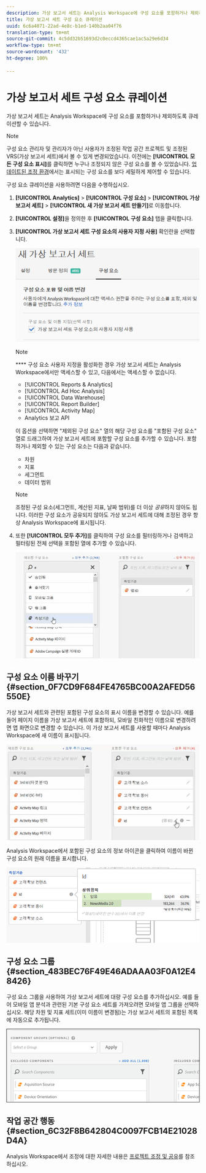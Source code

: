 ```yaml
---
description: 가상 보고서 세트는 Analysis Workspace에 구성 요소를 포함하거나 제외하도록 큐레이션할 수 있습니다.
title: 가상 보고서 세트 구성 요소 큐레이션
uuid: 6c6a4071-22ad-4e8c-b1ed-140b2aa04f76
translation-type: tm+mt
source-git-commit: 4c5dd32b51693d2c0eccd4365cae1ac5a29e6d34
workflow-type: tm+mt
source-wordcount: '432'
ht-degree: 100%

---
```



# 가상 보고서 세트 구성 요소 큐레이션

가상 보고서 세트는 Analysis Workspace에 구성 요소를 포함하거나 제외하도록 큐레이션할 수 있습니다.

>[!NOTE]
>
>구성 요소 관리자 및 관리자가 아닌 사용자가 조정된 작업 공간 프로젝트 및 조정된 VRS(가상 보고서 세트)에서 볼 수 있게 변경되었습니다. 이전에는 **[!UICONTROL 모든 구성 요소 표시]**&#x200B;를 클릭하면 누구나 조정되지 않은 구성 요소를 볼 수 있었습니다. [업데이트된 조정 환경](https://docs.adobe.com/content/help/en/analytics/analyze/analysis-workspace/curate-share/curate-projects-vrs.html)에서는 표시되는 구성 요소를 보다 세밀하게 제어할 수 있습니다.

구성 요소 큐레이션을 사용하려면 다음을 수행하십시오.

1. **[!UICONTROL Analytics]** > **[!UICONTROL 구성 요소]** > **[!UICONTROL 가상 보고서 세트]** > **[!UICONTROL 새 가상 보고서 세트 만들기]**&#x200B;로 이동합니다.
1. **[!UICONTROL 설정]**&#x200B;을 정의한 후 **[!UICONTROL 구성 요소]** 탭을 클릭합니다.

1. **[!UICONTROL 가상 보고서 세트 구성 요소의 사용자 지정 사용]** 확인란을 선택합니다.

   ![](assets/vrs-enable.png)

   >[!NOTE]
   >
   >**** 구성 요소 사용자 지정을 활성화한 경우 가상 보고서 세트는 Analysis Workspace에서만 액세스할 수 있고, 다음에서는 액세스할 수 없습니다.

   * [!UICONTROL Reports &amp; Analytics]
   * [!UICONTROL Ad Hoc Analysis]
   * [!UICONTROL Data Warehouse]
   * [!UICONTROL Report Builder]
   * [!UICONTROL Activity Map]
   * Analytics 보고 API

   이 옵션을 선택하면 &quot;제외된 구성 요소&quot; 열의 해당 구성 요소를 &quot;포함된 구성 요소&quot; 열로 드래그하여 가상 보고서 세트에 포함할 구성 요소를 추가할 수 있습니다. 포함하거나 제외할 수 있는 구성 요소는 다음과 같습니다.

   * 차원
   * 지표
   * 세그먼트
   * 데이터 범위

   >[!NOTE]
   >
   >조정된 구성 요소(세그먼트, 계산된 지표, 날짜 범위)를 더 이상 *공유*&#x200B;하지 않아도 됩니다. 이러한 구성 요소가 공유되지 않아도 가상 보고서 세트에 대해 조정된 경우 항상 Analysis Workspace에 표시됩니다.

1. 또한 **[!UICONTROL 모두 추가]**&#x200B;를 클릭하여 구성 요소를 필터링하거나 검색하고 필터링된 전체 선택을 포함된 열에 추가할 수 있습니다.

   ![](assets/vrs-add-all.png)

## 구성 요소 이름 바꾸기 {#section_0F7CD9F684FE4765BC00A2AFED56550E}

가상 보고서 세트와 관련된 포함된 구성 요소의 표시 이름을 변경할 수 있습니다. 예를 들어 페이지 이름을 가상 보고서 세트에 포함하되, 모바일 친화적인 이름으로 변경하려면 앱 화면으로 변경할 수 있습니다. 이 가상 보고서 세트를 사용할 때마다 Analysis Workspace에 새 이름이 표시됩니다.

![](assets/vrs-rename-component.png)

Analysis Workspace에서 포함된 구성 요소의 정보 아이콘을 클릭하여 이름이 바뀐 구성 요소의 원래 이름을 표시합니다.

![](assets/vrs-aw-renamed.png)

## 구성 요소 그룹 {#section_483BEC76F49E46ADAAA03F0A12E48426}

구성 요소 그룹을 사용하여 가상 보고서 세트에 대량 구성 요소를 추가하십시오. 예를 들어 모바일 앱 분석과 관련된 기본 구성 요소 세트를 가져오려면 모바일 앱 그룹을 선택하십시오. 해당 차원 및 지표 세트(이미 이름이 변경됨)는 가상 보고서 세트의 포함된 목록에 자동으로 추가됩니다.

![](assets/vrs-comp-grp.png)

## 작업 공간 행동 {#section_6C32F8B642804C0097FCB14E21028D4A}

Analysis Workspace에서 조정에 대한 자세한 내용은 [프로젝트 조정 및 공유](https://docs.adobe.com/content/help/ko-KR/analytics/analyze/analysis-workspace/curate-share/curate.html)를 참조하십시오.
